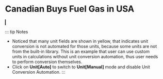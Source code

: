 <script setup>
  import CalcEmbeder from '../components/calc-embeder.vue'

  const calcData = {
    title: 'Canadian Buys Fuel Gas in USA', 
    calcUrl: 'c-20220713.052753056-e3d-0b042f-5c2be4' 
  }
</script>

# Canadian Buys Fuel Gas in USA
<CalcEmbeder :calcData="calcData"
  width="100%" :iframeHeight="850" style="border:1px solid black;">
</CalcEmbeder>

::: tip Notes
- Noticed that many unit fields are shown in yellow, that indicates unit conversion is not automated for those units, because some units are not from the built-in library. This is an example that user can use custom units in calculations without unit conversion automation, thus user needs to perform conversion themselves.
- Click on **Unit[Auto]** to switch to **Unit[Manual]** mode and disable Unit Conversion Automation.
:::